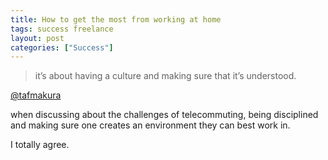 ```yaml
---
title: How to get the most from working at home
tags: success freelance
layout: post
categories: ["Success"]
---
```


>it’s about having a culture and making sure that it’s understood.

[@tafmakura](http://twitter.com/tafmakura)

when discussing about the challenges of telecommuting, being disciplined and making sure one creates an environment they can best work in.

I totally agree.
